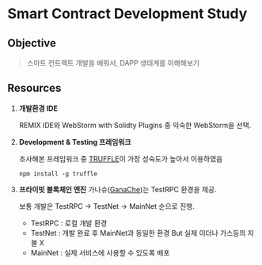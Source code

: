 # Smart Contract Development Study

## Objective

> 스마트 컨트랙트 개발을 배워서, DAPP 생태계를 이해해보기

## Resources

1. **개발환경 IDE**

    REMIX IDE와 WebStorm with Solidty Plugins 중 익숙한 WebStorm을 선택. 

2. **Development & Testing 프레임워크**
    
    조사해본 프레임워크 중 [TRUFFLE](https://www.trufflesuite.com/ )이 가장 성숙도가 높아서 이용하였음
    ````shell
    npm install -g truffle 
    ````

3. **프라이빗 블록체인 엔진**
    가나슈([GanaChe](https://github.com/trufflesuite/ganache-ui/releases ))는 TestRPC 환경을 제공.

    보통 개발은 TestRPC -> TestNet -> MainNet 순으로 진행. 
    - TestRPC : 로컬 개발 환경
    - TestNet : 개발 완료 후 MainNet과 동일한 환경 But 실제 이더나 가스등의 지불 X
    - MainNet : 실제 서비스에 사용할 수 있도록 배포